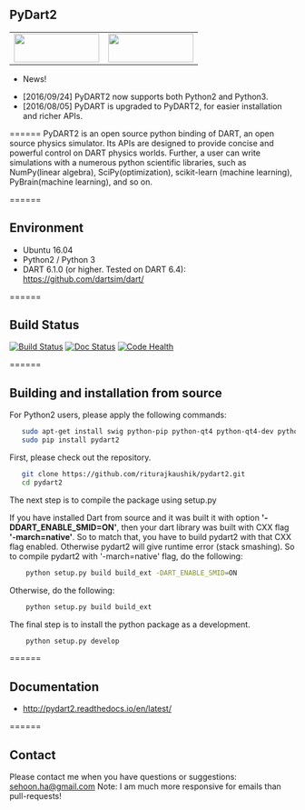## PyDart2

<table>
<tr>
<td>  
  <img src="https://github.com/dartsim/dart/raw/master/doxygen/DART%20logo.png" width="150" height="50" />
</td>
<td>
  <img src="https://www.python.org/static/community_logos/python-logo.png" width="150" height="50" />
</td>
</tr>
</table>

- News!
 + [2016/09/24] PyDART2 now supports both Python2 and Python3.
 + [2016/08/05] PyDART is upgraded to PyDART2, for easier installation and richer APIs.

======
PyDART2 is an open source python binding of DART, an open source physics
simulator. Its APIs are designed to provide concise and powerful control on
DART physics worlds. Further, a user can write simulations with a numerous
python scientific libraries, such as NumPy(linear algebra),
SciPy(optimization), scikit-learn (machine learning), PyBrain(machine
learning), and so on.

======
## Environment
+ Ubuntu 16.04
+ Python2 / Python 3
+ DART 6.1.0 (or higher. Tested on DART 6.4): https://github.com/dartsim/dart/

======
## Build Status

[![Build Status](https://api.travis-ci.org/sehoonha/pydart2.svg)](https://travis-ci.org/sehoonha/pydart2)
[![Doc Status](https://img.shields.io/badge/docs-latest-brightgreen.svg?style=flat)](http://pydart2.readthedocs.io/en/latest/)
[![Code Health](https://landscape.io/github/sehoonha/pydart2/master/landscape.svg?style=flat)](https://landscape.io/github/sehoonha/pydart2/master)

======
## Building and installation from source 
For Python2 users, please apply the following commands:

```bash
   sudo apt-get install swig python-pip python-qt4 python-qt4-dev python-qt4-gl
   sudo pip install pydart2
```

First, please check out the repository.

```bash
   git clone https://github.com/riturajkaushik/pydart2.git
   cd pydart2
```

The next step is to compile the package using setup.py

If you have installed Dart from source and it was built it with option **'-DDART_ENABLE_SMID=ON'**, then your dart library was built with CXX flag **'-march=native'**. So to match that, you have to build pydart2 with that CXX flag enabled. Otherwise pydart2 will give runtime error (stack smashing). So to compile pydart2 with '-march=native' flag, do the following:

```bash
    python setup.py build build_ext -DART_ENABLE_SMID=ON 
```

Otherwise, do the following:

```bash
    python setup.py build build_ext
```

The final step is to install the python package as a development.

```bash
    python setup.py develop
```

======
## Documentation
+ http://pydart2.readthedocs.io/en/latest/

======
## Contact
Please contact me when you have questions or suggestions: sehoon.ha@gmail.com
Note: I am much more responsive for emails than pull-requests!
